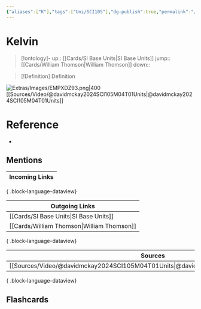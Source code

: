 ```yaml
---
{"aliases":["K"],"tags":["Uni/SCI105"],"dg-publish":true,"permalink":"/cards/kelvin/","dgPassFrontmatter":true}
---
```


# Kelvin

> [!ontology]-
> up:: [[Cards/SI Base Units\|SI Base Units]]
> jump:: [[Cards/William Thomson\|William Thomson]]
> down:: 

> [!Definition] Definition

![Extras/Images/EMPXDZ93.png|400](/img/user/Extras/Images/EMPXDZ93.png)
[[Sources/Video/@davidmckay2024SCI105M04T01Units\|@davidmckay2024SCI105M04T01Units]]

# Reference

- 

## Mentions

| Incoming Links |
| -------------- |

{ .block-language-dataview}

| Outgoing Links                                |
| --------------------------------------------- |
| [[Cards/SI Base Units\|SI Base Units]]     |
| [[Cards/William Thomson\|William Thomson]] |

{ .block-language-dataview}

| Sources                                                                                 |
| --------------------------------------------------------------------------------------- |
| [[Sources/Video/@davidmckay2024SCI105M04T01Units\|@davidmckay2024SCI105M04T01Units]] |

{ .block-language-dataview}

## Flashcards